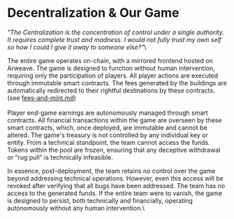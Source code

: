 # Decentralization & Our Game

_"The Centralization is the concentration of control under a single authority. It requires complete trust and madness. I would not fully trust my own self so how I could I give it away to someone else?"_\


The entire game operates on-chain, with a mirrored frontend hosted on Arweave. The game is designed to function without human intervention, requiring only the participation of players. All player actions are executed through immutable smart contracts. The fees generated by the buildings are automatically redirected to their rightful destinations by these contracts. (see [fees-and-mint.md](../flag-pirate-game/economy-burn-and-earn-system/fees-and-mint.md "mention"))\
\
Player end-game earnings are autonomously managed through smart contracts. All financial transactions within the game are overseen by these smart contracts, which, once deployed, are immutable and cannot be altered. The game's treasury is not controlled by any individual key or entity. From a technical standpoint, the team cannot access the funds. Tokens within the pool are frozen, ensuring that any deceptive withdrawal or "rug pull" is technically infeasible.

In essence, post-deployment, the team retains no control over the game beyond addressing technical operations. However, even this access will be revoked after verifying that all bugs have been addressed. The team has no access to the generated funds. If the entire team were to vanish, the game is designed to persist, both technically and financially, operating autonomously without any human intervention.\
